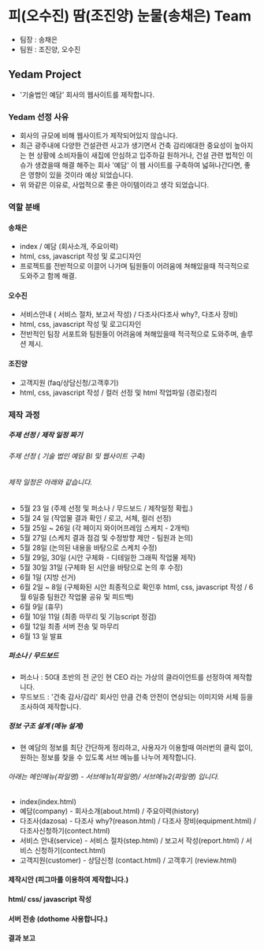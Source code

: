 # 피(오수진) 땀(조진양) 눈물(송채은) Team
- 팀장 : 송채은
- 팀원 : 조진양, 오수진

## Yedam Project
- '기술법인 예담' 회사의 웹사이트를 제작합니다.

### Yedam 선정 사유
- 회사의 규모에 비해 웹사이트가 제작되어있지 않습니다.
- 최근 광주내에 다양한 건설관련 사고가 생기면서 건축 감리에대한 중요성이 높아지는 현 상황에 소비자들이 새집에 안심하고 입주하길 원하거나, 건설 관련 법적인 이슈가 생겼을때 해결 해주는 회사 '예담' 이 웹 사이트를 구축하여 넓혀나간다면, 좋은 영향이 있을 것이라 예상 되었습니다.
- 위 와같은 이유로, 사업적으로 좋은 아이템이라고 생각 되었습니다.

### 역할 분배
#### 송채은
- index / 예담 (회사소개, 주요이력)
- html, css, javascript 작성 및 로고디자인
- 프로젝트를 전반적으로 이끌어 나가며 팀원들이 어려움에 쳐해있을때 적극적으로 도와주고 함께 해결.
#### 오수진
- 서비스안내 ( 서비스 절차, 보고서 작성) / 다조사(다조사 why?, 다조사 장비)
- html, css, javascript 작성 및 로고디자인
- 전반적인 팀장 서포트와 팀원들이 어려움에 쳐해있을때 적극적으로 도와주며, 솔루션 제시.
#### 조진양
- 고객지원 (faq/상담신청/고객후기)
- html, css, javascript 작성 / 컬러 선정 및 html 작업파일 (경로)정리

### 제작 과정
##### 주제 선정 / 제작 일정 짜기
###### 주제 선정 ( 기술 법인 예담 BI 및 웹사이트 구축)
###### 제작 일정은 아래와 같습니다.
- 5월 23 일 (주제 선정 및 퍼소나 / 무드보드 / 제작일정 확립.)
- 5월 24 일 (작업물 결과 확인 / 로고, 서체, 컬러 선정)
- 5월 25일 ~ 26일 (각 페이지 와이어프레임 스케치 - 2개씩)
- 5월 27일 (스케치 결과 점검 및 수정방향 제안 - 팀원과 논의)
- 5월 28일 (논의된 내용을 바탕으로 스케치 수정)
- 5월 29일, 30일 (시안 구체화 - 디테일한 그래픽 작업물 제작)
- 5월 30일 31일 (구체화 된 시안을 바탕으로 논의 후 수정)
- 6월 1일 (지방 선거)
- 6월 2일 ~ 8일 (구체화된 시안 최종적으로 확인후 html, css, javascript 작성 / 6월 6일중 팀원간 작업물 공유 및 피드백)
- 6월 9일 (휴무)
- 6월 10일 11일 (최종 마무리 및 기능script 정검)
- 6월 12일 최종 서버 전송 및 마무리
- 6월 13 일 발표

##### 퍼소나 / 무드보드
- 퍼소나 : 50대 초반의 전 군인 현 CEO 라는 가상의 클라이언트를 선정하여 제작합니다.
- 무드보드 : '건축 감사/감리' 회사인 만큼 건축 안전이 연상되는 이미지와 서체 등을 조사하여 제작합니다.

##### 정보 구조 설계 (메뉴 설계)
- 현 예담의 정보를 최단 간단하게 정리하고, 사용자가 이용할때 여러번의 클릭 없이, 원하는 정보를 찾을 수 있도록 서브 메뉴를 나누어 제작합니다.
###### 아래는 메인메뉴(파일명) - 서브메뉴1(파일명)/ 서브메뉴2(파일명) 입니다. 
- index(index.html)
- 예담(company) - 회사소개(about.html) / 주요이력(history)
- 다조사(dazosa) - 다조사 why?(reason.html) / 다조사 장비(equipment.html) / 다조사신청하기(contect.html)
- 서비스 안내(service) - 서비스 절차(step.html) / 보고서 작성(report.html) / 서비스 신청하기(contect.html)
- 고객지원(customer) - 상담신청 (contact.html) / 고객후기 (review.html)

#### 제작시안 (피그마를 이용하여 제작합니다.)

#### html/ css/ javascript 작성

#### 서버 전송 (dothome 사용합니다.)

#### 결과 보고